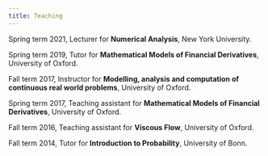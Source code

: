 ```yaml
---
title: Teaching
---
```


Spring term 2021, Lecturer for **Numerical Analysis**, New York University.

Spring term 2019, Tutor for **Mathematical Models of Financial Derivatives**, University of Oxford.

Fall term 2017, Instructor for **Modelling, analysis and computation of continuous real world problems**, University of Oxford.

Spring term 2017, Teaching assistant for **Mathematical Models of Financial Derivatives**, University of Oxford.

Fall term 2016, Teaching assistant for **Viscous Flow**, University of Oxford.

Fall term 2014, Tutor for **Introduction to Probability**, University of Bonn.
